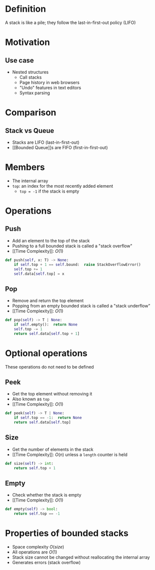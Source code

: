# Definition
A stack is like a pile; they follow the last-in-first-out policy (LIFO)

# Motivation
## Use case
- Nested structures
	- Call stacks
	- Page history in web browsers
	- "Undo" features in text editors
	- Syntax parsing

# Comparison
## Stack vs Queue
- Stacks are LIFO (last-in-first-out)
- [[Bounded Queue]]s are FIFO (first-in-first-out)

# Members
- The internal array
- `top`: an index for the most recently added element
	- `top = -1` if the stack is empty

# Operations
## Push
- Add an element to the top of the stack
- Pushing to a full bounded stack is called a "stack overflow"
- [[Time Complexity]]: $O(1)$

```python
def push(self, x: T) -> None:
	if self.top + 1 == self.bound:  raise StackOverflowError()
	self.top += 1
	self.data[self.top] = x
```

## Pop
- Remove and return the top element
- Popping from an empty bounded stack is called a "stack underflow"
- [[Time Complexity]]: $O(1)$

```python
def pop(self) -> T | None:
	if self.empty():  return None
	self.top -= 1
	return self.data[self.top + 1]
```

# Optional operations
These operations do not need to be defined

## Peek
- Get the top element without removing it
- Also known as `top`
- [[Time Complexity]]: $O(1)$

```python
def peek(self) -> T | None:
	if self.top == -1:  return None
	return self.data[self.top]
```

## Size
- Get the number of elements in the stack
- [[Time Complexity]]: $O(n)$ unless a `length` counter is held

```python
def size(self) -> int:
	return self.top + 1
```

## Empty
- Check whether the stack is empty
- [[Time Complexity]]: $O(1)$

```python
def empty(self) -> bool:
	return self.top == -1
```

# Properties of bounded stacks
- Space complexity $O(size)$
- All operations are $O(1)$
- Stack size cannot be changed without reallocating the internal array
- Generates errors (stack overflow)